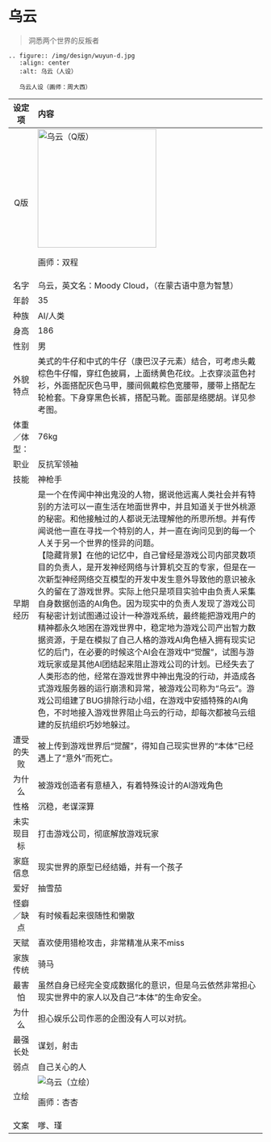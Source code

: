# 乌云
> 洞悉两个世界的反叛者

```{eval-rst}
.. figure:: /img/design/wuyun-d.jpg
   :align: center
   :alt: 乌云（人设）

   乌云人设（画师：周大西）
```

|设定项|内容|
|:-:|:-|
|Q版|<img src="/img/Q/Q-wuyun.png" alt="乌云（Q版）" height="235px"><p>画师：双程</p>|
|名字|乌云，英文名：Moody Cloud，（在蒙古语中意为智慧）|
|年龄|35|
|种族|AI/人类|
|身高|186|
|性别|男|
|外貌特点|美式的牛仔和中式的牛仔（康巴汉子元素）结合，可考虑头戴棕色牛仔帽，穿红色披肩，上面绣黄色花纹。上衣穿淡蓝色衬衫，外面搭配灰色马甲，腰间佩戴棕色宽腰带，腰带上搭配左轮枪套。下身穿黑色长裤，搭配马靴。面部是络腮胡。详见参考图。|
|体重／体型：|76kg|
|职业|反抗军领袖|
|技能|神枪手|
|早期经历|是一个在传闻中神出鬼没的人物，据说他远离人类社会并有特别的方法可以一直生活在地面世界中，并且知道关于世外桃源的秘密。和他接触过的人都说无法理解他的所思所想。并有传闻说他一直在寻找一个特别的人，并一直在询问见到的每一个人关于另一个世界的怪异的问题。<br>【隐藏背景】在他的记忆中，自己曾经是游戏公司内部灵数项目的负责人，是开发神经网络与计算机交互的专家，但是在一次新型神经网络交互模型的开发中发生意外导致他的意识被永久的留在了游戏世界。实际上他只是项目实验中由负责人采集自身数据创造的AI角色。因为现实中的负责人发现了游戏公司有秘密计划试图通过设计一种游戏系统，最终能把游戏用户的精神都永久地困在游戏世界中，稳定地为游戏公司产出智力数据资源，于是在模拟了自己人格的游戏AI角色植入拥有现实记忆的后门，在必要的时候这个AI会在游戏中“觉醒”，试图与游戏玩家或是其他AI团结起来阻止游戏公司的计划。已经失去了人类形态的他，经常在游戏世界中神出鬼没的行动，并造成各式游戏服务器的运行崩溃和异常，被游戏公司称为“乌云”。游戏公司组建了BUG排除行动小组，在游戏中安插特殊的AI角色，不时地接入游戏世界阻止乌云的行动，却每次都被乌云组建的反抗组织巧妙地躲过。|
|遭受的失败|被上传到游戏世界后“觉醒”，得知自己现实世界的“本体”已经遇上了“意外”而死亡。|
|为什么|被游戏创造者有意植入，有着特殊设计的AI游戏角色|
|性格|沉稳，老谋深算|
|未实现目标|打击游戏公司，彻底解放游戏玩家|
|家庭信息|现实世界的原型已经结婚，并有一个孩子|
|爱好|抽雪茄|
|怪癖／缺点|有时候看起来很随性和懒散|
|天赋|喜欢使用猎枪攻击，非常精准从来不miss|
|家族传统|骑马|
|最害怕|虽然自身已经完全变成数据化的意识，但是乌云依然非常担心现实世界中的家人以及自己“本体”的生命安全。|
|为什么|担心娱乐公司作恶的企图没有人可以对抗。|
|最强长处|谋划，射击|
|弱点|自己关心的人|
|立绘|![乌云（立绘）](/img/figure/wuyun.png)<p>画师：杏杏</p>|
|文案|嗲、瑾|
